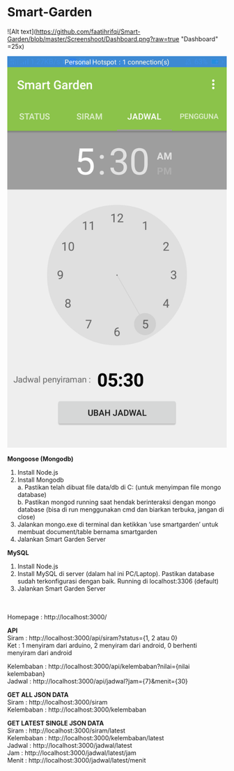 # Smart-Garden

![Alt text](https://github.com/faatihrifqi/Smart-Garden/blob/master/Screenshoot/Dashboard.png?raw=true "Dashboard" =25x)

![Alt text](https://github.com/faatihrifqi/Smart-Garden/blob/master/Screenshoot/atur%20jadwal%20siram.png?raw=true "Atur Jadwal Siram")

**Mongoose (Mongodb)**
1. Install Node.js
2. Install Mongodb<br />
    a. Pastikan telah dibuat file data/db di C: (untuk menyimpan file mongo database)<br />
    b. Pastikan mongod running saat hendak berinteraksi dengan mongo database (bisa di run menggunakan cmd dan biarkan terbuka, jangan di close)
3. Jalankan mongo.exe di terminal dan ketikkan ‘use smartgarden’ untuk membuat document/table bernama smartgarden
4. Jalankan Smart Garden Server

**MySQL**
1. Install Node.js
2. Install MySQL di server (dalam hal ini PC/Laptop). Pastikan database sudah terkonfigurasi dengan baik. Running di localhost:3306 (default)</br>
3. Jalankan Smart Garden Server

<br /><br />
Homepage : http://localhost:3000/

**API**<br />
Siram : http://localhost:3000/api/siram?status={1, 2 atau 0}<br />
Ket : 1 menyiram dari arduino, 2 menyiram dari android, 0 berhenti menyiram dari android

Kelembaban : http://localhost:3000/api/kelembaban?nilai={nilai kelembaban}<br /> 
Jadwal : http://localhost:3000/api/jadwal?jam={7}&menit={30}

**GET ALL JSON DATA**<br />
Siram : http://localhost:3000/siram<br /> 
Kelembaban : http://localhost:3000/kelembaban 

**GET LATEST SINGLE JSON DATA**<br />
Siram : http://localhost:3000/siram/latest<br /> 
Kelembaban : http://localhost:3000/kelembaban/latest<br /> 
Jadwal : http://localhost:3000/jadwal/latest<br /> 
Jam : http://localhost:3000/jadwal/latest/jam<br />
Menit : http://localhost:3000/jadwal/latest/menit
